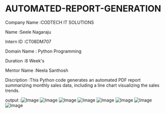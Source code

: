 # AUTOMATED-REPORT-GENERATION

Company Name :CODTECH IT SOLUTIONS 

Name         :Seele Nagaraju 

Intern ID    :CT08DM707

Domain Name  : Python Programming 

Duration     :8 Week's 

Mentor Name  :Neela Santhosh

Discription  :This Python code generates an automated PDF report summarizing monthly sales data, including a line chart visualizing the sales trends.

output       :![Image](https://github.com/user-attachments/assets/1ca5eea7-d639-4b0e-b5a8-883f5c94832d)
![Image](https://github.com/user-attachments/assets/5b97e87e-6b3c-44fa-9ae0-678d44e5bd93)
![Image](https://github.com/user-attachments/assets/1ae23eb5-87fa-4469-b894-98f2a1e82740)
![Image](https://github.com/user-attachments/assets/51b0da21-7bd0-45c5-95ff-0d8250b93a00)
![Image](https://github.com/user-attachments/assets/be00125d-d4e4-4899-84d2-5b2ea169138a)
![Image](https://github.com/user-attachments/assets/f02712f4-0c4f-44f2-ac1e-f2abab2c94b7)
![Image](https://github.com/user-attachments/assets/028eade3-802b-48e3-9e3f-9ad9903a8951)
![Image](https://github.com/user-attachments/assets/ab4c71d0-9f8a-4c09-ae61-6110aa86c23c)
